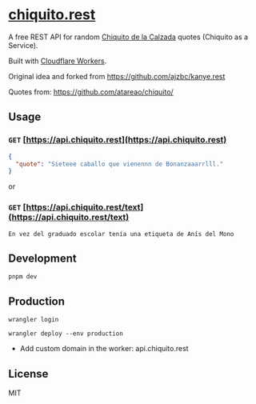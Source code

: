 # [chiquito.rest](https://chiquito.rest)

A free REST API for random [Chiquito de la Calzada](https://es.wikipedia.org/wiki/Chiquito_de_la_Calzada) quotes (Chiquito as a Service).

Built with [Cloudflare Workers](https://workers.cloudflare.com/).

Original idea and forked from https://github.com/ajzbc/kanye.rest

Quotes from: https://github.com/atareao/chiquito/

## Usage

### `GET` [https://api.chiquito.rest](https://api.chiquito.rest)

```json
{
  "quote": "Sieteee caballo que vienennn de Bonanzaaarrlll."
}
```

or

### `GET` [https://api.chiquito.rest/text](https://api.chiquito.rest/text)

```text
En vez del graduado escolar tenía una etiqueta de Anís del Mono
```

## Development

```shell
pnpm dev
```

## Production

```shell
wrangler login

wrangler deploy --env production
```

- Add custom domain in the worker: api.chiquito.rest

## License

MIT
